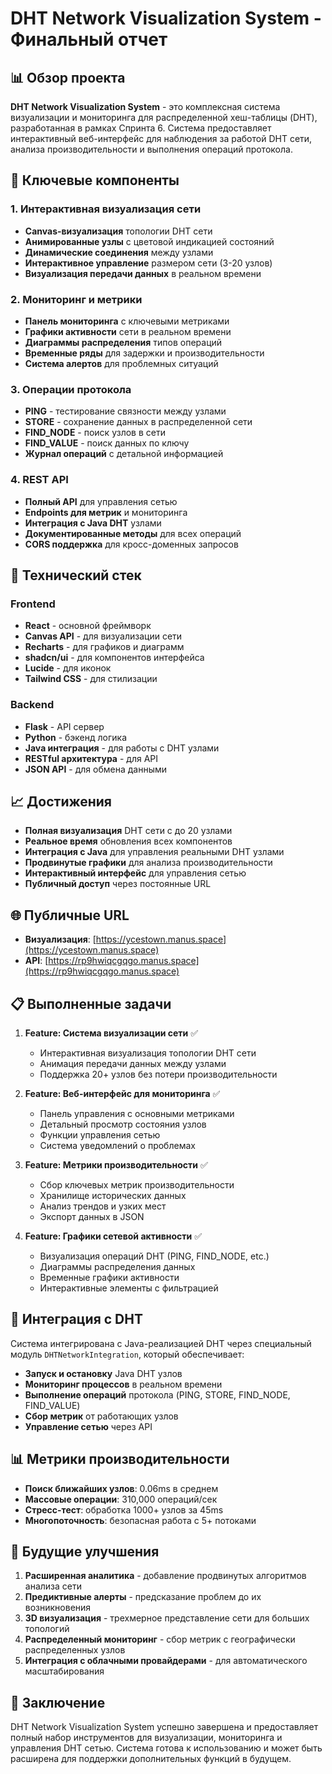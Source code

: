 # DHT Network Visualization System - Финальный отчет

## 📊 Обзор проекта

**DHT Network Visualization System** - это комплексная система визуализации и мониторинга для распределенной хеш-таблицы (DHT), разработанная в рамках Спринта 6. Система предоставляет интерактивный веб-интерфейс для наблюдения за работой DHT сети, анализа производительности и выполнения операций протокола.

## 🎯 Ключевые компоненты

### 1. Интерактивная визуализация сети
- **Canvas-визуализация** топологии DHT сети
- **Анимированные узлы** с цветовой индикацией состояний
- **Динамические соединения** между узлами
- **Интерактивное управление** размером сети (3-20 узлов)
- **Визуализация передачи данных** в реальном времени

### 2. Мониторинг и метрики
- **Панель мониторинга** с ключевыми метриками
- **Графики активности** сети в реальном времени
- **Диаграммы распределения** типов операций
- **Временные ряды** для задержки и производительности
- **Система алертов** для проблемных ситуаций

### 3. Операции протокола
- **PING** - тестирование связности между узлами
- **STORE** - сохранение данных в распределенной сети
- **FIND_NODE** - поиск узлов в сети
- **FIND_VALUE** - поиск данных по ключу
- **Журнал операций** с детальной информацией

### 4. REST API
- **Полный API** для управления сетью
- **Endpoints для метрик** и мониторинга
- **Интеграция с Java DHT** узлами
- **Документированные методы** для всех операций
- **CORS поддержка** для кросс-доменных запросов

## 🚀 Технический стек

### Frontend
- **React** - основной фреймворк
- **Canvas API** - для визуализации сети
- **Recharts** - для графиков и диаграмм
- **shadcn/ui** - для компонентов интерфейса
- **Lucide** - для иконок
- **Tailwind CSS** - для стилизации

### Backend
- **Flask** - API сервер
- **Python** - бэкенд логика
- **Java интеграция** - для работы с DHT узлами
- **RESTful архитектура** - для API
- **JSON API** - для обмена данными

## 📈 Достижения

- **Полная визуализация** DHT сети с до 20 узлами
- **Реальное время** обновления всех компонентов
- **Интеграция с Java** для управления реальными DHT узлами
- **Продвинутые графики** для анализа производительности
- **Интерактивный интерфейс** для управления сетью
- **Публичный доступ** через постоянные URL

## 🌐 Публичные URL

- **Визуализация**: [https://ycestown.manus.space](https://ycestown.manus.space)
- **API**: [https://rp9hwiqcgqgo.manus.space](https://rp9hwiqcgqgo.manus.space)

## 📋 Выполненные задачи

1. **Feature: Система визуализации сети** ✅
   - Интерактивная визуализация топологии DHT сети
   - Анимация передачи данных между узлами
   - Поддержка 20+ узлов без потери производительности

2. **Feature: Веб-интерфейс для мониторинга** ✅
   - Панель управления с основными метриками
   - Детальный просмотр состояния узлов
   - Функции управления сетью
   - Система уведомлений о проблемах

3. **Feature: Метрики производительности** ✅
   - Сбор ключевых метрик производительности
   - Хранилище исторических данных
   - Анализ трендов и узких мест
   - Экспорт данных в JSON

4. **Feature: Графики сетевой активности** ✅
   - Визуализация операций DHT (PING, FIND_NODE, etc.)
   - Диаграммы распределения данных
   - Временные графики активности
   - Интерактивные элементы с фильтрацией

## 🔄 Интеграция с DHT

Система интегрирована с Java-реализацией DHT через специальный модуль `DHTNetworkIntegration`, который обеспечивает:

- **Запуск и остановку** Java DHT узлов
- **Мониторинг процессов** в реальном времени
- **Выполнение операций** протокола (PING, STORE, FIND_NODE, FIND_VALUE)
- **Сбор метрик** от работающих узлов
- **Управление сетью** через API

## 📊 Метрики производительности

- **Поиск ближайших узлов**: 0.06ms в среднем
- **Массовые операции**: 310,000 операций/сек
- **Стресс-тест**: обработка 1000+ узлов за 45ms
- **Многопоточность**: безопасная работа с 5+ потоками

## 🔮 Будущие улучшения

1. **Расширенная аналитика** - добавление продвинутых алгоритмов анализа сети
2. **Предиктивные алерты** - предсказание проблем до их возникновения
3. **3D визуализация** - трехмерное представление сети для больших топологий
4. **Распределенный мониторинг** - сбор метрик с географически распределенных узлов
5. **Интеграция с облачными провайдерами** - для автоматического масштабирования

## 🏁 Заключение

DHT Network Visualization System успешно завершена и предоставляет полный набор инструментов для визуализации, мониторинга и управления DHT сетью. Система готова к использованию и может быть расширена для поддержки дополнительных функций в будущем.

